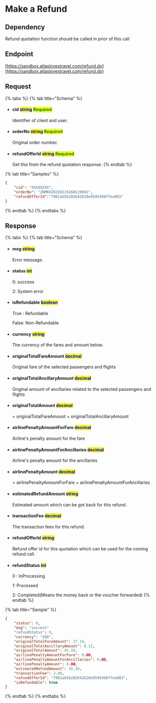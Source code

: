 # Make a Refund

## Dependency

Refund quotation function should be called in prior of this call

## Endpoint

[https://sandbox.atlaslovestravel.com/refund.do](https://sandbox.atlaslovestravel.com/refund.do)

## Request

{% tabs %}
{% tab title="Schema" %}
*   #### cid                                  <mark style="color:blue;">string</mark>                                                                                                 <mark style="color:green;">Required</mark>

    Identifier of client and user.
*   #### orderNo                       <mark style="color:blue;">string</mark>                                                                                                  <mark style="color:green;">Required</mark>

    Original order number.
*   #### refundOfferId            <mark style="color:blue;">string</mark>                                                                                                 <mark style="color:green;">Required</mark>

    Get this from the refund quotation response.
{% endtab %}

{% tab title="Samples" %}
```json
{
    "cid": "XXXXXXXX",
    "orderNo": "ZNMKU20220119160129691",
    "refundOfferId":"7961ab5b202642628e9595498ffea083"
}
```
{% endtab %}
{% endtabs %}

## Response

{% tabs %}
{% tab title="Schema" %}
*   #### msg                                                                        <mark style="color:blue;">string</mark>                                                                                                &#x20;

    Error message.
*   #### status                                                                    <mark style="color:blue;">int</mark>                                                                                                      &#x20;

    0: success

    2: System error                                                                <mark style="color:blue;"></mark>                                                               &#x20;
*   #### isRefundable                                                       <mark style="color:blue;">boolean</mark>                                                                               &#x20;

    True : Refundable

    False: Non-Refundable
*   #### currency                                                                <mark style="color:blue;">string</mark>                                                                               &#x20;

    The currency of the fares and amount below.
*   #### originalTotalFareAmount                              <mark style="color:blue;">decimal</mark>                                                                               &#x20;

    Original fare of the selected passengers and flights
*   #### originalTotalAncillaryAmount                     <mark style="color:blue;">decimal</mark>                                                                               &#x20;

    Original amount of ancillaries related to the selected passengers and flights
*   #### originalTotalAmount                                       <mark style="color:blue;">decimal</mark>                                                                               &#x20;

    \= originalTotalFareAmount + originalTotalAncillaryAmount
*   #### airlinePenaltyAmountForFare                     <mark style="color:blue;">decimal</mark>                                                                               &#x20;

    Airline's penalty amount for the fare
*   #### airlinePenaltyAmountForAncillaries        <mark style="color:blue;">decimal</mark>                                                                               &#x20;

    Airline's penalty amount for the ancillaries
*   #### airlinePenaltyAmount                                     <mark style="color:blue;">decimal</mark>                                                                               &#x20;

    \= airlinePenaltyAmountForFare + airlinePenaltyAmountForAncillaries
*   #### estimatedRefundAmount                             <mark style="color:blue;">string</mark>                                                                               &#x20;

    Estimated amount which can be got back for this refund.
*   #### transactionFee                                                   <mark style="color:blue;">decimal</mark>                                                                               &#x20;

    The transaction fees for this refund.
*   #### refundOfferId                                                      <mark style="color:blue;">string</mark>

    Refund offer id for this quotation which can be used for the coming refund call.
*   #### refundStatus                                                       <mark style="color:blue;">int</mark>                                                                               &#x20;

    0 : InProcessing

    1:  Processed

    2:  Completed(Means the money back or the voucher forwarded)
{% endtab %}

{% tab title="Sample" %}
```json
{
    "status": 0,
    "msg": "success"
    "refundStatus": 0,
    "currency": "USD",
    "originalTotalFareAmount": 37.14,
    "originalTotalAncillaryAmount": 8.12,
    "originalTotalAmount": 45.26,
    "airlinePenaltyAmountForFare": 0.00,
    "airlinePenaltyAmountForAncillaries": 0.00,
    "airlinePenaltyAmount": 0.00,
    "estimatedRefundAmount": 45.26,
    "transactionFee": 2.00,
    "refundOfferId": "7961ab5b202642628e9595498ffea083",
    "isRefundable": true   
}
```
{% endtab %}
{% endtabs %}
